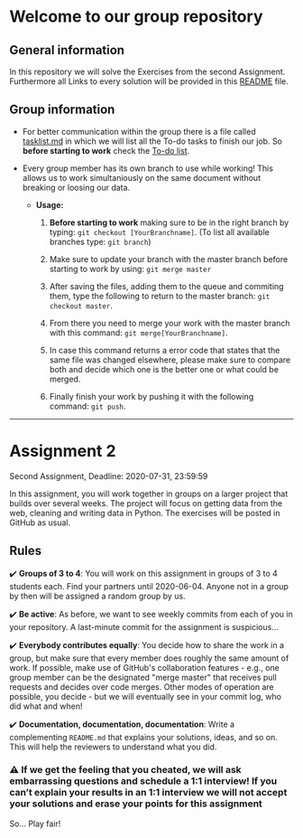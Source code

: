 # Welcome to our group repository

## General information

In this repository we will solve the Exercises from the second Assignment.
Furthermore all Links to every solution will be provided in this [README](./README.md) file.

## Group information

* For better communication within the group there is a file called [tasklist.md](./tasklist.md) in which we will list all the To-do tasks to finish our job. So **before starting to work** check the [To-do list](./tasklist.md).

* Every group member has its own branch to use while working! This allows us to work simultaniously on the same document without breaking or loosing our data.
  * **Usage:**
    1. **Before starting to work** making sure to be in the right branch by typing: `git checkout [YourBranchname]`. (To list all available branches type: `git branch`)

    2. Make sure to update your branch with the master branch before starting to work by using: `git merge master`

    3. After saving the files, adding them to the queue and commiting them, type the following to return to the master branch: `git checkout master`.

    4. From there you need to merge your work with the master branch with this command: `git merge[YourBranchname]`.

    5. In case this command returns a error code that states that the same file was changed elsewhere, please make sure to compare both and decide which one is the better one or what could be merged.

    6. Finally finish your work by pushing it with the following command: `git push`.

___

# Assignment 2

Second Assignment, Deadline: 2020-07-31, 23:59:59

In this assignment, you will work together in groups on a larger project that builds over several weeks.
The project will focus on getting data from the web, cleaning and writing data in Python.
The exercises will be posted in GitHub as usual.

## Rules

:heavy_check_mark: **Groups of 3 to 4**: You will work on this assignment in groups of 3 to 4 students each. Find your partners until 2020-06-04. Anyone not in a group by then will be assigned a random group by us.

:heavy_check_mark: **Be active**: As before, we want to see weekly commits from each of you in your repository. A last-minute commit for the assignment is suspicious...

:heavy_check_mark: **Everybody contributes equally**: You decide how to share the work in a group, but make sure that every member does roughly the same amount of work. If possible, make use of GitHub's collaboration features - e.g., one group member can be the designated "merge master" that receives pull requests and decides over code merges. Other modes of operation are possible, you decide - but we will eventually see in your commit log, who did what and when!

:heavy_check_mark: **Documentation, documentation, documentation**: Write a complementing `README.md` that explains your solutions, ideas, and so on. This will help the reviewers to understand what you did.

### :warning: If we get the feeling that you cheated, we will ask embarrassing questions and schedule a 1:1 interview! If you can’t explain your results in an 1:1 interview we will not accept your solutions and erase your points for this assignment

So... Play fair!
